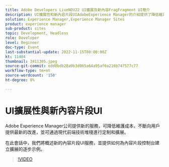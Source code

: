 ```yaml
---
title: Adobe Developers LiveNOV22 UI擴展及新內容FragFragment UI簡介
description: UI擴展性和新內容片段UIAdobeExperience Manager的介紹提供了降低維護成本、不斷向用戶提供最新改進的新服務，可以通過現代前端技術堆棧進行定制和擴展。在本會話中，我們將概述新內容片段UI服務，並提供如何為內容片段控制台建立擴展的逐步示例。
solution: Experience Manager,Experience Manager Sites
product: experience manager
sub-product: sites
topic: Development, Headless
role: Developer
level: Beginner
doc-type: Event
last-substantial-update: 2022-11-15T00:00:00Z
kt: 11484
thumbnail: 3411305.jpeg
source-git-commit: edd0bdb28a9b3d065a64a95af6a216b747577c77
workflow-type: tm+mt
source-wordcount: '150'
ht-degree: 0%

---
```


# UI擴展性與新內容片段UI

Adobe Experience Manager公司提供新的服務，可降低維護成本，不斷向用戶提供最新的改進，並可通過現代前端技術堆棧進行定制和擴展。

在此會話中，我們將概述新的內容片段UI服務，並提供如何為內容片段控制台建立擴展的逐步示例。

>[!VIDEO](https://video.tv.adobe.com/v/3411305/?quality=12&learn=on)
